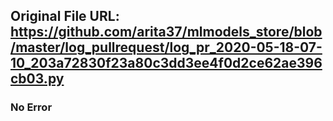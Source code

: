 ## Original File URL: https://github.com/arita37/mlmodels_store/blob/master/log_pullrequest/log_pr_2020-05-18-07-10_203a72830f23a80c3dd3ee4f0d2ce62ae396cb03.py<br />

### No Error